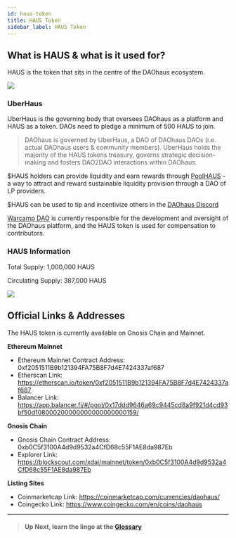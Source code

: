 ```yaml
---
id: haus-token
title: HAUS Token
sidebar_label: HAUS Token
---
```


## What is HAUS & what is it used for?

HAUS is the token that sits in the centre of the DAOhaus ecosystem. 

![](https://daohaus.club/assets/images/haus__icon-6118bcab86e48444aea4e77a2acef0af.png)

### UberHaus 
UberHaus is the governing body that oversees DAOhaus as a platform and HAUS as a token. DAOs need to pledge a minimum of 500 HAUS to join. 

> DAOhaus is governed by UberHaus, a DAO of DAOhaus DAOs (i.e. actual DAOhaus users & community members). UberHaus holds the majority of the HAUS tokens treasury, governs strategic decision-making and fosters DAO2DAO interactions within DAOhaus. 

$HAUS holders can provide liquidity and earn rewards through [PoolHAUS](https://medium.com/daohaus-club/poolhaus-and-decentralised-liquidity-provision-ced87ffe656) - a way to attract and reward sustainable liquidity provision through a DAO of LP providers. 

$HAUS can be used to tip and incentivize others in the [DAOhaus Discord](https://discord.gg/daohaus)

[Warcamp DAO](https://app.daohaus.club/dao/0x64/0xef3d8c4fbb1860fceab16595db7e650cd5ad51c1) is currently responsible for the development and oversight of the DAOhaus platform, and the HAUS token is used for compensation to contributors. 

### HAUS Information 

Total Supply: 1,000,000 HAUS

Circulating Supply: 387,000 HAUS

![](https://miro.medium.com/max/700/1*yXGqzJskZmrWWM46ewtx1Q.png)

## Official Links & Addresses
The HAUS token is currently available on Gnosis Chain and Mainnet. 

**Ethereum Mainnet**
* Ethereum Mainnet Contract Address: 0xf2051511B9b121394FA75B8F7d4E7424337af687
* Etherscan Link: https://etherscan.io/token/0xf2051511B9b121394FA75B8F7d4E7424337af687 
* Balancer Link: https://app.balancer.fi/#/pool/0x17ddd9646a69c9445cd8a9f921d4cd93bf50d108000200000000000000000159/

**Gnosis Chain** 
* Gnosis Chain Contract Address: 0xb0C5f3100A4d9d9532a4CfD68c55F1AE8da987Eb
* Explorer Link: https://blockscout.com/xdai/mainnet/token/0xb0C5f3100A4d9d9532a4CfD68c55F1AE8da987Eb

**Listing Sites**
* Coinmarketcap Link: https://coinmarketcap.com/currencies/daohaus/
* Coingecko Link: https://www.coingecko.com/en/coins/daohaus


---
> #### **Up Next, learn the lingo at the [Glossary](/docs/users/glossary)**
